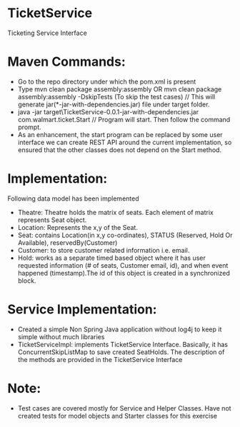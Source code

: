 # TicketService
Ticketing Service Interface

# Maven Commands:
* Go to the repo directory under which the pom.xml is present
* Type mvn clean package assembly:assembly OR mvn clean package assembly:assembly -DskipTests (To skip the test cases) // This will generate jar(*-jar-with-dependencies.jar) file under target folder.
* java -jar target\TicketService-0.0.1-jar-with-dependencies.jar com.walmart.ticket.Start // Program will start. Then follow the command prompt.
* As an enhancement, the start program can be replaced by some user interface  we can create REST API around the current implementation, so ensured that the other classes does not depend on the Start method.


# Implementation:
Following data model has been implemented
* Theatre: Theatre holds the matrix of seats. Each element of matrix represents Seat object.
* Location: Represents the x,y of the Seat. 
* Seat: contains Location(in x,y co-ordinates), STATUS (Reserved, Hold Or Available), reservedBy(Customer) 
* Customer: to store customer related information i.e. email.
* Hold: works as a separate timed based object where it has user requested information (# of seats, Customer email, id), and when event happened (timestamp).The id of this object is created in a synchronized block.

# Service Implementation:
* Created a simple Non Spring Java application without log4j to keep it simple without much libraries   
* TicketServiceImpl: implements TicketService Interface. Basically, it has ConcurrentSkipListMap to save created SeatHolds. The description of the methods are provided in the TicketService Interface 

# Note: 
* Test cases are covered mostly for Service and Helper Classes. Have not created tests for  model objects and Starter classes for this exercise

